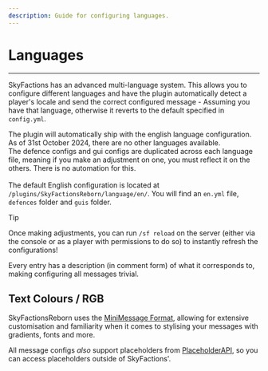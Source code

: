 ```yaml
---
description: Guide for configuring languages.
---
```


# Languages
---
SkyFactions has an advanced multi-language system.
This allows you to configure different languages and have the plugin automatically detect a player's locale and send the correct configured message - Assuming you have that language, otherwise it reverts to the default specified in `config.yml`.

The plugin will automatically ship with the english language configuration. As of 31st October 2024, there are no other languages available.\
The defence configs and gui configs are duplicated across each language file, meaning if you make an adjustment on one, you must reflect it on the others. There is no automation for this.\
\
The default English configuration is located at `/plugins/SkyFactionsReborn/language/en/`. You will find an `en.yml` file, `defences` folder and `guis` folder.

>[!TIP]
>Once making adjustments, you can run `/sf reload` on the server (either via the console or as a player with permissions to do so) to instantly refresh the configurations!

Every entry has a description (in comment form) of what it corresponds to, making configuring all messages trivial.

## Text Colours / RGB
SkyFactionsReborn uses the [MiniMessage Format](https://docs.advntr.dev/minimessage/format.html), allowing for extensive customisation and familiarity when it comes to stylising your messages with gradients, fonts and more.

All message configs *also* support placeholders from [PlaceholderAPI](https://wiki.placeholderapi.com/), so you can access placeholders outside of SkyFactions'.